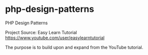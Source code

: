 # php-design-patterns
PHP Design Patterns

Project Source: Easy Learn Tutorial
https://www.youtube.com/user/easylearntutorial

The purpose is to build upon and expand from the YouTube tutorial. 
